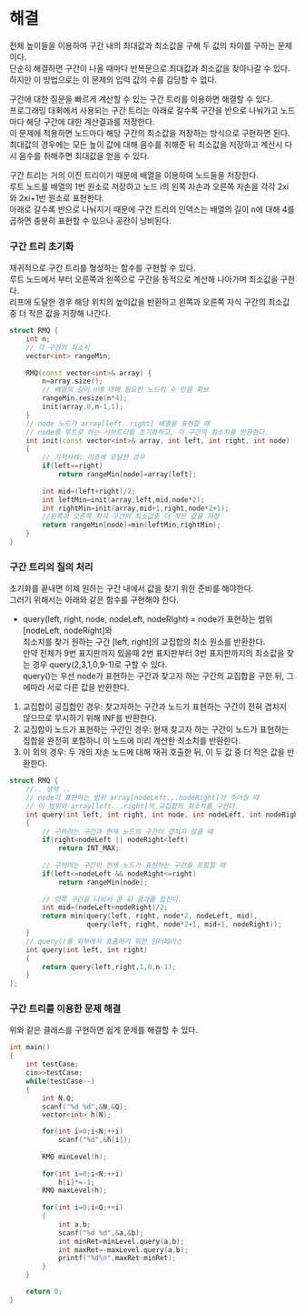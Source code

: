 # 해결 
전체 높이들을 이용하여 구간 내의 최대값과 최소값을 구해 두 값의 차이를 구하는 문제이다.  
단순히 해결하면 구간이 나올 때마다 반복문으로 최대값과 최소값을 찾아나갈 수 있다.  
하지만 이 방법으로는 이 문제의 입력 값의 수를 감당할 수 없다.  

구간에 대한 질문을 빠르게 계산할 수 있는 구간 트리를 이용하면 해결할 수 있다.  
프로그래밍 대회에서 사용되는 구간 트리는 아래로 갈수록 구간을 반으로 나눠가고 노드마다 해당 구간에 대한 계산결과를 저장한다.  
이 문제에 적용하면 노드마다 해당 구간의 최소값을 저장하는 방식으로 구현하면 된다.  
최대값의 경우에는 모든 높이 값에 대해 음수를 취해준 뒤 최소값을 저장하고 계산시 다시 음수를 취해주면 최대값을 얻을 수 있다.  

구간 트리는 거의 이진 트리이기 때문에 배열을 이용하여 노드들을 저장한다.  
루트 노드를 배열의 1번 원소로 저장하고 노드 i의 왼쪽 자손과 오른쪽 자손을 각각 2xi와 2xi+1번 원소로 표현한다.  
아래로 갈수록 반으로 나눠지기 때문에 구간 트리의 인덱스는 배열의 길이 n에 대해 4를 곱하면 충분히 표현할 수 있으나 공간이 낭비된다.  

### 구간 트리 초기화 
재귀적으로 구간 트리를 형성하는 함수를 구현할 수 있다.  
루트 노드에서 부터 오른쪽과 왼쪽으로 구간을 동적으로 계산해 나아가며 최소값을 구한다.  
리프에 도달한 경우 해당 위치의 높이값을 반환하고 왼쪽과 오른쪽 자식 구간의 최소값 중 더 작은 값을 저장해 나간다.  
```c++
struct RMQ {
    int n;
    // 각 구간의 최소치
    vector<int> rangeMin;
    
    RMQ(const vector<int>& array) {
        n=array.size();
        // 배열의 길이 n에 대해 필요한 노드의 수 만큼 확보
        rangeMin.resize(n*4);
        init(array,0,n-1,1);
    }
    // node 노드가 array[left..right] 배열을 표현할 때
    // node를 루트로 하는 서브트리를 초기화하고, 이 구간의 최소치를 반환한다.
    int init(const vector<int>& array, int left, int right, int node)
    {
        // 기저사례: 리프에 도달한 경우
        if(left==right)
            return rangeMin[node]=array[left];
        
        int mid=(left+right)/2;
        int leftMin=init(array,left,mid,node*2);
        int rightMin=init(array,mid+1,right,node*2+1);
        //왼쪽과 오른쪽 자식 구간의 최소값중 더 작은 값을 저장
        return rangeMin[node]=min(leftMin,rightMin);
    }
}
```


### 구간 트리의 질의 처리 
초기화를 끝내면 이제 원하는 구간 내에서 값을 찾기 위한 준비를 해야한다.  
그러기 위해서는 아래와 같은 함수를 구현해야 한다.  
- query(left, right, node, nodeLeft, nodeRIght) = node가 표현하는 범위 [nodeLeft, nodeRight]와  
최소치를 찾기 원하는 구간 [left, right]의 교집합의 최소 원소를 반환한다.  
만약 전체가 9번 표지판까지 있을때 2번 표지판부터 3번 표지판까지의 최소값을 찾는 경우 query(2,3,1,0,9-1)로 구할 수 있다.  
query()는 우선 node가 표현하는 구간과 찾고자 하는 구간의 교집합을 구한 뒤, 그에따라 서로 다른 값을 반환한다.  
1. 교집합이 공집합인 경우: 찾고자하는 구간과 노드가 표현하는 구간이 전혀 겹치지 않으므로 무시하기 위해 INF를 반환한다.  
2. 교집합이 노드가 표현하는 구간인 경우: 현재 찾고자 하는 구간이 노드가 표현하는 집합을 완전히 포함하니 이 노드에 미리 계산한 최소치를 반환한다.  
3. 이 외의 경우: 두 개의 자손 노드에 대해 재귀 호출한 뒤, 이 두 값 중 더 작은 값을 반환한다.  
```c++
struct RMQ {
    //.. 생략 ..
    // node가 표현하는 범위 array[nodeLeft...nodeRight]가 주어질 때
    // 이 범위와 array[left...right]의 교집합의 최소치를 구한다.
    int query(int left, int right, int node, int nodeLeft, int nodeRight)
    {
        // 구하려는 구간과 현재 노드의 구간이 겹치지 않을 때
        if(right<nodeLeft || nodeRight<left)
            return INT_MAX;
        
        // 구하려는 구간이 현재 노드가 표현하는 구간을 포함할 때 
        if(left<=nodeLeft && nodeRight<=right)
            return rangeMin[node];
        
        // 양쪽 구간을 나눠서 푼 뒤 결과를 합친다.
        int mid=(nodeLeft+nodeRight)/2;
        return min(query(left, right, node*2, nodeLeft, mid),
                   query(left, right, node*2+1, mid+1, nodeRight));
    }
    // query()를 외부에서 호출하기 위한 인터페이스
    int query(int left, int right)
    {
        return query(left,right,1,0,n-1);
    }
};
```

### 구간 트리를 이용한 문제 해결 
위와 같은 클래스를 구현하면 쉽게 문제를 해결할 수 있다.  
```c++
int main()
{
    int testCase;
    cin>>testCase;
    while(testCase--)
    {
        int N,Q;
        scanf("%d %d",&N,&Q);
        vector<int> h(N);

        for(int i=0;i<N;++i)
            scanf("%d",&h[i]);
        
        RMQ minLevel(h);
        
        for(int i=0;i<N;++i)
            h[i]*=-1;
        RMQ maxLevel(h);
        
        for(int i=0;i<Q;++i)
        {
            int a,b;
            scanf("%d %d",&a,&b);
            int minRet=minLevel.query(a,b);
            int maxRet=-maxLevel.query(a,b);
            printf("%d\n",maxRet-minRet);
        }
    }

    return 0;
}
```
